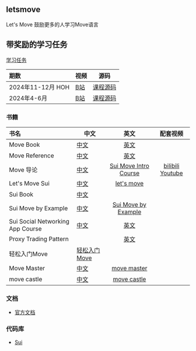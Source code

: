 ## letsmove
Let's Move 鼓励更多的人学习Move语言

## 带奖励的学习任务
[学习任务](./task)


| 期数               | 视频                                                |                         源码                         |
|:-----------------|---------------------------------------------------|:--------------------------------------------------:|
| 2024年11-12月 HOH  | [B站](https://www.bilibili.com/video/BV1BMD8Y2EfE) | [课程源码](https://github.com/hoh-zone/move-bootcamp)  |
| 2024年4-6月  | [B站](https://www.bilibili.com/video/BV1Rm42177Kx) | [课程源码](https://github.com/move-cn/tintin-bootcamp) |


### 书籍
| 书名                  | 中文                                              |                          英文                          |                           配套视频                            |
|:--------------------|-------------------------------------------------|:----------------------------------------------------:|:---------------------------------------------------------:|
| Move Book           | [中文](https://move.sui-book.com/index.html)      |             [英文](https://move-book.com/)             |                                                   |
| Move Reference      | [中文](https://reference.sui-book.com/index.html) |        [英文](https://move-book.com/reference/)        |                                                   |
| Move 导论             | [中文](https://intro-zh.sui-book.com/)            | [Sui Move Intro Course](https://intro.sui-book.com/) |     [bilibili](https://www.bilibili.com/video/BV1RY411v7YU)  [Youtube](https://www.youtube.com/watch?v=lZHjmo2ngu0)                          |
| Let's Move Sui      | [中文](https://movesui.sui-book.com/)             |        [let's move](https://letsmovesui.com/)        |                                                     |
| Sui Book            | [中文](https://sui-book.com)                      |                                                      |  |
| Sui Move by Example | [中文](https://examples.sui-book.com/)            |   [Sui Move by Example](https://examples.sui.io/)    |                                                       |
| Sui Social Networking App Course         | [中文](https://github.com/RandyPen/sui-social-networking-app-course-zh/)                |       [英文](https://github.com/RandyPen/sui-social-networking-app-course-en/)        | 
| Proxy Trading Pattern        |            |       [英文](https://github.com/RandyPen/ProxyTradingPattern/)        | 
| 轻松入门Move            | [轻松入门Move](https://easy.sui-book.com/)          |                                                      |                                                     |
| Move Master         | [中文](https://master.sui-book.com/)                |       [move master](https://metaschool.so/sui)        |                                                     |
| move castle         | [中文](https://movecastle.sui-book.com/)                |       [move castle](https://learn.movecastle.info/courses/move-on-sui)        |                                                     |


### 文档
- [官方文档](https://docs.sui.io/)

### 代码库
- [Sui](https://github.com/MystenLabs/sui)

